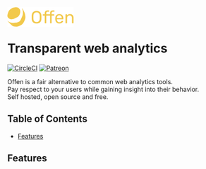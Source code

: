 <a href="https://offen.dev/">
    <img src="https://github.com/offen/press-kit/blob/master/offen-material/gfx-Offen-logo-GitHub.svg" alt="Offen logo" title="Offen" width="150px" style="margin-bottom: -10px"/>
</a>

# Transparent web analytics

[![CircleCI](https://circleci.com/gh/offen/offen/tree/development.svg?style=svg)](https://circleci.com/gh/offen/offen/tree/development)
[![Patreon](https://img.shields.io/static/v1.svg?label=patreon&message=donate&color=e85b46)](https://www.patreon.com/offen)

Offen is a fair alternative to common web analytics tools.  
Pay respect to your users while gaining insight into their behavior.  
Self hosted, open source and free.  

## Table of Contents
- [Features](#features)


## Features

